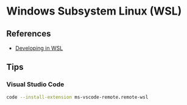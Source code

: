 # Windows Subsystem Linux (WSL)

## References

- [Developing in WSL](https://code.visualstudio.com/docs/remote/wsl)

## Tips

### Visual Studio Code

```sh
code --install-extension ms-vscode-remote.remote-wsl
```
